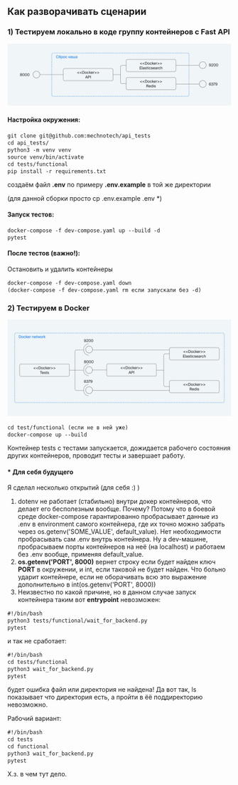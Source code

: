 ## Как разворачивать сценарии

### 1) Тестируем локально в коде группу контейнеров с Fast API

![](img/S1.1_2_Functional_tests_1_1628098658.jpg)

#### Настройка окружения:
```
git clone git@github.com:mechnotech/api_tests
cd api_tests/
python3 -m venv venv
source venv/bin/activate
cd tests/functional
pip install -r requirements.txt
```
cоздаём файл **.env** по примеру **.env.example** в той же директории

(для данной сборки просто cp .env.example .env *)


#### Запуск тестов:
```
docker-compose -f dev-compose.yaml up --build -d
pytest
```

#### После тестов (важно!):
Остановить и удалить контейнеры
```
docker-compose -f dev-compose.yaml down
(docker-compose -f dev-compose.yaml rm если запускали без -d)
```

### 2) Тестируем в Docker

![](img/S1.1_5_Functional_tests_1_1628098672.jpg)

```
cd test/functional (если не в ней уже)
docker-compose up --build
```

Контейнер tests с тестами запускается, дожидается рабочего состояния других контейнеров, проводит тесты и завершает работу.

 
#### * Для себя будущего

Я сделал несколько открытий (для себя :) )
1) dotenv не работает (стабильно) внутри докер контейнеров, что делает его бесполезным вообще. Почему? Потому что в боевой среде docker-compose гарантированно пробрасывает данные из .env в environment самого контейнера, где их точно можно забрать через os.getenv('SOME_VALUE', default_value). Нет необходимости пробрасывать сам .env внутрь контейнера. Ну а dev-машине, пробрасываем порты контейнеров на неё (на localhost) и работаем без .env вообще, применяя default_value.
2) **os.getenv('PORT', 8000)** вернет строку если будет найден ключ **PORT** в окружении, и int, если таковой не будет найден. Что больно ударит контейнере, если не оборачивать всю это выражение дополнительно в int(os.getenv('PORT', 8000))
3) Неизвестно по какой причине, но в данном случае запуск контейнера таким вот **entrypoint** невозможен:
```
#!/bin/bash
python3 tests/functional/wait_for_backend.py
pytest
```
и так не сработает:
```
#!/bin/bash
cd tests/functional
python3 wait_for_backend.py
pytest
```
будет ошибка файл или директория не найдена! Да вот так, ls показывает что директория есть, а пройти в ёё поддиректорию невозможно. 

Рабочий вариант:
```
#!/bin/bash
cd tests
cd functional
python3 wait_for_backend.py
pytest
```
Х.з. в чем тут дело.


